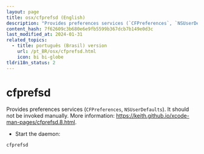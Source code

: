 ```yaml
---
layout: page
title: osx/cfprefsd (English)
description: "Provides preferences services (`CFPreferences`, `NSUserDefaults`)."
content_hash: 7f62609c3b680e6e9fb5599b367dcb7b149e0d3c
last_modified_at: 2024-01-31
related_topics:
  - title: português (Brasil) version
    url: /pt_BR/osx/cfprefsd.html
    icon: bi bi-globe
tldri18n_status: 2
---
```

# cfprefsd

Provides preferences services (`CFPreferences`, `NSUserDefaults`).
It should not be invoked manually.
More information: <https://keith.github.io/xcode-man-pages/cfprefsd.8.html>.

- Start the daemon:

`cfprefsd`
